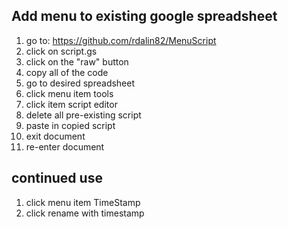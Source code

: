 ## Add menu to existing google spreadsheet 
1. go to: https://github.com/rdalin82/MenuScript
2. click on script.gs
3. click on the "raw" button
4. copy all of the code 
5. go to desired spreadsheet 
6. click menu item tools 
7. click item script editor
8. delete all pre-existing script 
9. paste in copied script 
10. exit document
11. re-enter document


## continued use
1. click menu item TimeStamp
2. click rename with timestamp 
